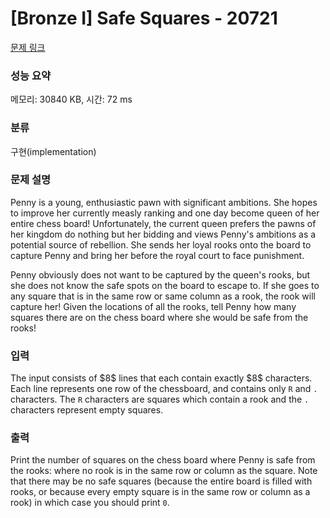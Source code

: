 # [Bronze I] Safe Squares - 20721 

[문제 링크](https://www.acmicpc.net/problem/20721) 

### 성능 요약

메모리: 30840 KB, 시간: 72 ms

### 분류

구현(implementation)

### 문제 설명

<p>Penny is a young, enthusiastic pawn with significant ambitions. She hopes to improve her currently measly ranking and one day become queen of her entire chess board! Unfortunately, the current queen prefers the pawns of her kingdom do nothing but her bidding and views Penny's ambitions as a potential source of rebellion. She sends her loyal rooks onto the board to capture Penny and bring her before the royal court to face punishment.</p>

<p>Penny obviously does not want to be captured by the queen's rooks, but she does not know the safe spots on the board to escape to. If she goes to any square that is in the same row or same column as a rook, the rook will capture her! Given the locations of all the rooks, tell Penny how many squares there are on the chess board where she would be safe from the rooks!</p>

### 입력 

 <p>The input consists of $8$ lines that each contain exactly $8$ characters. Each line represents one row of the chessboard, and contains only <code>R</code> and <code>.</code> characters. The <code>R</code> characters are squares which contain a rook and the <code>.</code> characters represent empty squares.</p>

### 출력 

 <p>Print the number of squares on the chess board where Penny is safe from the rooks: where no rook is in the same row or column as the square. Note that there may be no safe squares (because the entire board is filled with rooks, or because every empty square is in the same row or column as a rook) in which case you should print <code>0</code>.</p>

